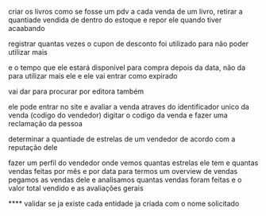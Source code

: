 criar os livros
como se fosse um pdv
a cada venda de um livro, retirar a quantiade vendida de dentro do estoque
e repor ele quando tiver acaabando


registrar quantas vezes o cupon de desconto foi utilizado 
para não poder utilizar mais

e o tempo que ele estará disponível para compra
depois da data, não da para utilizar mais ele e ele vai entrar como expirado

vai dar para procurar por editora também

ele pode entrar no site e avaliar a venda atraves do identificador unico
da venda (codigo do vendedor)
digitar o codigo da venda e fazer uma reclamação da pessoa

determinar a quantiade de estrelas de um vendedor de acordo com a reputação dele


fazer um perfil do vendedor onde vemos quantas estrelas ele tem
e quantas vendas feitas por mês e por data para termos um overview de vendas
pegamos as vendas dele e analisamos quantas vendas foram feitas
e o valor total vendido e as avaliações gerais


**** validar se ja existe cada entidade ja criada com o nome solicitado 